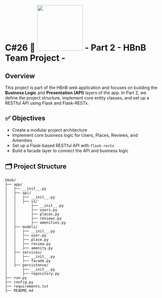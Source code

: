 # C#26 :school: <img src="https://cdn.prod.website-files.com/6105315644a26f77912a1ada/63eea844ae4e3022154e2878_Holberton-p-800.png" width="150" /> - Part 2 - HBnB Team Project - 

## Overview

This project is part of the HBnB web application and focuses on building the **Business Logic** and **Presentation (API)** layers of the app. In Part 2, we define the project structure, implement core entity classes, and set up a RESTful API using Flask and Flask-RESTx.

## ✅ Objectives

- Create a modular project architecture
- Implement core business logic for Users, Places, Reviews, and Amenities
- Set up a Flask-based RESTful API with `flask-restx`
- Build a facade layer to connect the API and business logic

## 🗂️ Project Structure
```
hbnb/
├── app/
│   ├── __init__.py
│   ├── api/
│   │   ├── __init__.py
│   │   ├── v1/
│   │       ├── __init__.py
│   │       ├── users.py
│   │       ├── places.py
│   │       ├── reviews.py
│   │       ├── amenities.py
│   ├── models/
│   │   ├── __init__.py
│   │   ├── user.py
│   │   ├── place.py
│   │   ├── review.py
│   │   ├── amenity.py
│   ├── services/
│   │   ├── __init__.py
│   │   ├── facade.py
│   ├── persistence/
│       ├── __init__.py
│       ├── repository.py
├── run.py
├── config.py
├── requirements.txt
├── README.md